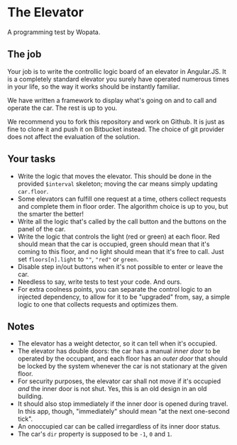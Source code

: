 # The Elevator

A programming test by Wopata.

## The job

Your job is to write the controllic logic board of an elevator in Angular.JS.
It is a completely standard elevator you surely have operated numerous times in
your life, so the way it works should be instantly familiar.

We have written a framework to display what's going on and to call and operate
the car. The rest is up to you.

We recommend you to fork this repository and work on Github. It is just as fine
to clone it and push it on Bitbucket instead. The choice of git provider does
not affect the evaluation of the solution.

## Your tasks


* Write the logic that moves the elevator. This should be done in the provided
  `$interval` skeleton; moving the car means simply updating `car.floor`.
* Some elevators can fulfill one request at a time, others collect requests and
  complete them in floor order. The algorithm choice is up to you, but the
  smarter the better!
* Write all the logic that's called by the call button and the buttons on the
  panel of the car.
* Write the logic that controls the light (red or green) at each floor. Red
  should mean that the car is occupied, green should mean that it's coming to
  this floor, and no light should mean that it's free to call. Just set
  `floors[n].light` to `""`, `"red"` or `green`.
* Disable step in/out buttons when it's not possible to enter or leave the car.
* Needless to say, write tests to test your code. And ours.
* For extra coolness points, you can separate the control logic to an injected
  dependency, to allow for it to be "upgraded" from, say, a simple logic to one
  that collects requests and optimizes them.

## Notes

* The elevator has a weight detector, so it can tell when it's occupied.
* The elevator has double doors: the car has a manual _inner door_ to be
  operated by the occupant, and each floor has an _outer door_ that should be
  locked by the system whenever the car is not stationary at the given floor.
* For security purposes, the elevator car shall not move if it's occupied _and_
  the inner door is not shut. Yes, this is an old design in an old building.
* It should also stop immediately if the inner door is opened during travel.
  In this app, though, "immediately" should mean "at the next one-second tick".
* An onoccupied car can be called irregardless of its inner door status.
* The car's `dir` property is supposed to be `-1`, `0` and `1`.
